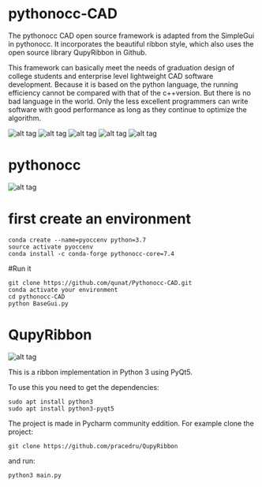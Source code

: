 # pythonocc-CAD
The pythonocc CAD open source framework is adapted from the SimpleGui in pythonocc. It incorporates the beautiful ribbon style, which also uses the open source library QupyRibbon in Github.

This framework can basically meet the needs of graduation design of college students and enterprise level lightweight CAD software development. Because it is based on the python language, the running efficiency cannot be compared with that of the c++version. But there is no bad language in the world. Only the less excellent programmers can write software with good performance as long as they continue to optimize the algorithm.




![alt tag](http://cad-upyun.test.upcdn.net/pythonocc-CAD/pythonocc-CAD-2.png)
![alt tag](http://cad-upyun.test.upcdn.net/pythonocc-CAD/pythonocc-CAD-3.png)
![alt tag](http://cad-upyun.test.upcdn.net/pythonocc-CAD/pythonocc-CAD-6.png)
![alt tag](http://cad-upyun.test.upcdn.net/pythonocc-CAD/pythonocc-CAD-5.png)
![alt tag](http://cad-upyun.test.upcdn.net/pythonocc-CAD/pythonocc-CAD-4.png)

# pythonocc
![alt tag](http://cad-upyun.test.upcdn.net/pythonocc-CAD/setup_pic.png)
# first create an environment
```
conda create --name=pyoccenv python=3.7
source activate pyoccenv
conda install -c conda-forge pythonocc-core=7.4
```

#Run it 
```
git clone https://github.com/qunat/Pythonocc-CAD.git
conda activate your environment
cd pythonocc-CAD
python BaseGui.py
```



# QupyRibbon
![alt tag](http://i.imgur.com/ry2SudV.png)

This is a ribbon implementation in Python 3 using PyQt5.

To use this you need to get the dependencies:
```
sudo apt install python3
sudo apt install python3-pyqt5
```

The project is made in Pycharm community eddition.
For example clone the project:
```
git clone https://github.com/pracedru/QupyRibbon
```
and run:
```
python3 main.py 
```
